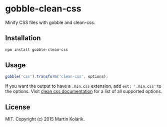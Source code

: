 # gobble-clean-css

Minify CSS files with gobble and clean-css.

## Installation

```bash
npm install gobble-clean-css
```

## Usage

```js
gobble('css').transform('clean-css', options);
```

If you want the output to have a `.min.css` extension, add `ext: '.min.css'` to the options.
Visit [clean css documentation](https://github.com/jakubpawlowicz/clean-css/#how-to-use-clean-css-programmatically) for a list of all supported 
options.

## License

MIT. Copyright (c) 2015 Martin Kolárik.
